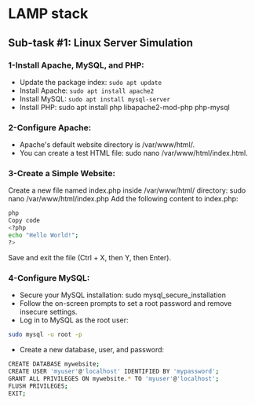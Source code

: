 # LAMP stack 

## Sub-task #1: Linux Server Simulation
### 1-Install Apache, MySQL, and PHP:

- Update the package index: ```sudo apt update ```
- Install Apache: ```sudo apt install apache2 ```
- Install MySQL: ```sudo apt install mysql-server```
- Install PHP: sudo apt install php libapache2-mod-php php-mysql

### 2-Configure Apache:

- Apache's default website directory is /var/www/html/.
- You can create a test HTML file: sudo nano /var/www/html/index.html.

### 3-Create a Simple Website:

Create a new file named index.php inside /var/www/html/ directory:
sudo nano /var/www/html/index.php
Add the following content to index.php:
```bash
php
Copy code
<?php
echo "Hello World!";
?>
```
Save and exit the file (Ctrl + X, then Y, then Enter).

### 4-Configure MySQL:

- Secure your MySQL installation:
sudo mysql_secure_installation
- Follow the on-screen prompts to set a root password and remove insecure settings.
- Log in to MySQL as the root user:
```bash
sudo mysql -u root -p
```
- Create a new database, user, and password:
```bash
CREATE DATABASE mywebsite;
CREATE USER 'myuser'@'localhost' IDENTIFIED BY 'mypassword';
GRANT ALL PRIVILEGES ON mywebsite.* TO 'myuser'@'localhost';
FLUSH PRIVILEGES;
EXIT;
```

